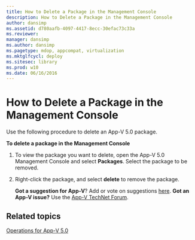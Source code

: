 ```yaml
---
title: How to Delete a Package in the Management Console
description: How to Delete a Package in the Management Console
author: dansimp
ms.assetid: d780aafb-4097-4417-8ecc-30efac73c33a
ms.reviewer: 
manager: dansimp
ms.author: dansimp
ms.pagetype: mdop, appcompat, virtualization
ms.mktglfcycl: deploy
ms.sitesec: library
ms.prod: w10
ms.date: 06/16/2016
---
```



# How to Delete a Package in the Management Console


Use the following procedure to delete an App-V 5.0 package.

**To delete a package in the Management Console**

1.  To view the package you want to delete, open the App-V 5.0 Management Console and select **Packages**. Select the package to be removed.

2.  Right-click the package, and select **delete** to remove the package.

    **Got a suggestion for App-V**? Add or vote on suggestions [here](http://appv.uservoice.com/forums/280448-microsoft-application-virtualization). **Got an App-V issue?** Use the [App-V TechNet Forum](https://social.technet.microsoft.com/Forums/home?forum=mdopappv).

## Related topics


[Operations for App-V 5.0](operations-for-app-v-50.md)

 

 






